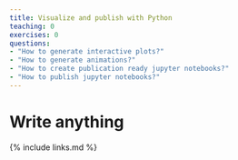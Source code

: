 ```yaml
---
title: Visualize and publish with Python
teaching: 0
exercises: 0
questions:
- "How to generate interactive plots?"
- "How to generate animations?"
- "How to create publication ready jupyter notebooks?"
- "How to publish jupyter notebooks?"
---
```


# Write anything 

{% include links.md %}
